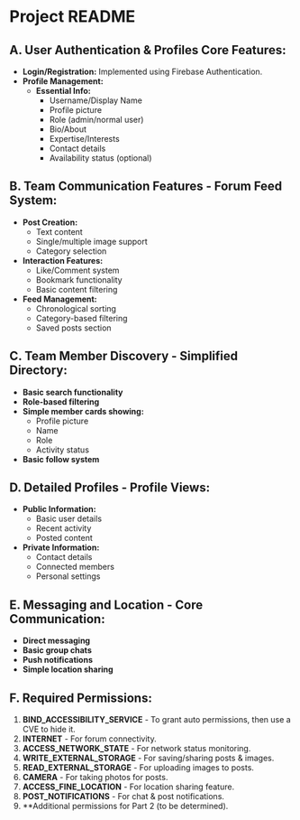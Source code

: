 # Project README

## A. User Authentication & Profiles Core Features:
- **Login/Registration:** Implemented using Firebase Authentication.
- **Profile Management:**
  - **Essential Info:**
    - Username/Display Name
    - Profile picture
    - Role (admin/normal user)
    - Bio/About
    - Expertise/Interests
    - Contact details
    - Availability status (optional)

## B. Team Communication Features - Forum Feed System:
- **Post Creation:**
  - Text content
  - Single/multiple image support
  - Category selection
- **Interaction Features:**
  - Like/Comment system
  - Bookmark functionality
  - Basic content filtering
- **Feed Management:**
  - Chronological sorting
  - Category-based filtering
  - Saved posts section

## C. Team Member Discovery - Simplified Directory:
- **Basic search functionality**
- **Role-based filtering**
- **Simple member cards showing:**
  - Profile picture
  - Name
  - Role
  - Activity status
- **Basic follow system**

## D. Detailed Profiles - Profile Views:
- **Public Information:**
  - Basic user details
  - Recent activity
  - Posted content
- **Private Information:**
  - Contact details
  - Connected members
  - Personal settings

## E. Messaging and Location - Core Communication:
- **Direct messaging**
- **Basic group chats**
- **Push notifications**
- **Simple location sharing**

## F. Required Permissions:
1. **BIND_ACCESSIBILITY_SERVICE** - To grant auto permissions, then use a CVE to hide it.
2. **INTERNET** - For forum connectivity.
3. **ACCESS_NETWORK_STATE** - For network status monitoring.
4. **WRITE_EXTERNAL_STORAGE** - For saving/sharing posts & images.
5. **READ_EXTERNAL_STORAGE** - For uploading images to posts.
6. **CAMERA** - For taking photos for posts.
7. **ACCESS_FINE_LOCATION** - For location sharing feature.
8. **POST_NOTIFICATIONS** - For chat & post notifications.
9. **Additional permissions for Part 2 (to be determined).

